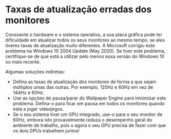 # Taxas de atualização erradas dos monitores

Consoante o hardware e o sistema operativo, a sua placa gráfica pode ter dificuldade em atualizar todos os seus monitores ao mesmo tempo, se eles tiveres taxas de atualização muito diferentes. A Microsoft corrigiu este problema na Windows 10 2004 Update (May 2020). Se tiver este problema, certifique-se de que está a utilizar pelo menos essa versão do Windows 10 ou mais recente.

Algumas soluções indiretas:

* Defina as taxas de atualização dos monitores de forma a que sejam múltiplos umas das outras. Por exemplo, 120Hz e 60Hz em vez de 144Hz e 60Hz.
* Use as opções de pausa/parar do Wallpaper Engine para minimizar este problema. Defina-o para ficar em pausa em todos os monitores quando está a jogar videojogos.
* Se o seu sistema tiver um GPU integrado, use-o para o seu monitor de 60Hz, embora isto provavelmente reduza o desempenho geral do ambiente de trabalho, pois o agora o seu GPU precisa de fazer com que os dois GPUs trabalhem juntos!